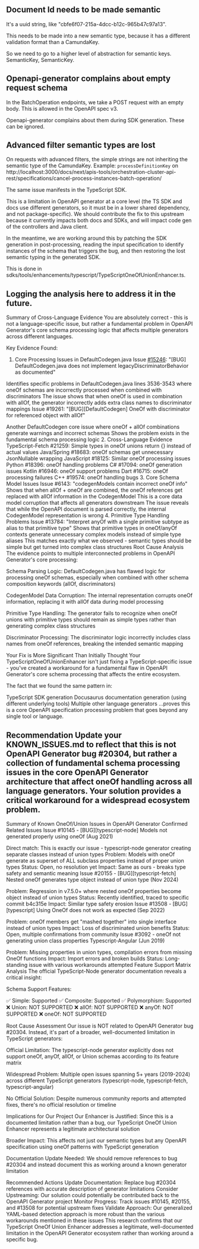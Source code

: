 ## Document Id needs to be made semantic

It's a uuid string, like "cbfe6f07-215a-4dcc-b12c-965b47c97a13". 

This needs to be made into a new semantic type, because it has a different validation format than a CamundaKey. 

So we need to go to a higher level of abstraction for semantic keys. SemanticKey<CamundaKey>, SemanticKey<UUID>.

## Openapi-generator complains about empty request schema

In the BatchOperation endpoints, we take a POST request with an empty body. This is allowed in the OpenAPI spec v3. 

Openapi-generator complains about them during SDK generation. These can be ignored.


## Advanced filter semantic types are lost

On requests with advanced filters, the simple strings are not inheriting the semantic type of the CamundaKey. Example: `processDefinitionKey` on http://localhost:3000/docs/next/apis-tools/orchestration-cluster-api-rest/specifications/cancel-process-instances-batch-operation/

The same issue manifests in the TypeScript SDK. 

This is a limitation in OpenAPI generator at a core level (the TS SDK and docs use different generators, so it must be in a lower shared dependency, and not package-specific). We should contribute the fix to this upstream because it currently impacts both docs and SDKs, and will impact code gen of the controllers and Java client. 

In the meantime, we are working around this by patching the SDK generation in post-processing, reading the input specification to identify instances of the schema that triggers the bug, and then restoring the lost semantic typing in the generated SDK. 

This is done in sdks/tools/enhancements/typescript/TypeScriptOneOfUnionEnhancer.ts.

Logging the analysis here to address it in the future. 
----
Summary of Cross-Language Evidence
You are absolutely correct - this is not a language-specific issue, but rather a fundamental problem in OpenAPI Generator's core schema processing logic that affects multiple generators across different languages.

Key Evidence Found:
1. Core Processing Issues in DefaultCodegen.java
Issue [#15246](https://github.com/OpenAPITools/openapi-generator/issues/15246): "[BUG] DefaultCodegen.java does not implement legacyDiscriminatorBehavior as documented"

Identifies specific problems in DefaultCodegen.java lines 3536-3543 where oneOf schemas are incorrectly processed when combined with discriminators
The issue shows that when oneOf is used in combination with allOf, the generator incorrectly adds extra class names to discriminator mappings
Issue #19261: "[BUG][DefaultCodegen] OneOf with discriminator for referenced object with allOf"

Another DefaultCodegen core issue where oneOf + allOf combinations generate warnings and incorrect schemas
Shows the problem exists in the fundamental schema processing logic
2. Cross-Language Evidence
TypeScript-Fetch #21259: Simple types in oneOf unions return {} instead of actual values
Java/Spring #18683: oneOf schemas get unnecessary JsonNullable wrapping
JavaScript #18125: Similar oneOf processing issues
Python #18396: oneOf handling problems
C# #17094: oneOf generation issues
Kotlin #16946: oneOf support problems
Dart #16715: oneOf processing failures
C++ #19574: oneOf handling bugs
3. Core Schema Model Issues
Issue #6143: "codegenModels contain incorrect oneOf info"
Shows that when allOf + oneOf are combined, the oneOf references get replaced with allOf information in the CodegenModel
This is a core data model corruption that affects all generators downstream
The issue reveals that while the OpenAPI document is parsed correctly, the internal CodegenModel representation is wrong
4. Primitive Type Handling Problems
Issue #13784: "Interpret anyOf with a single primitive subtype as alias to that primitive type"
Shows that primitive types in oneOf/anyOf contexts generate unnecessary complex models instead of simple type aliases
This matches exactly what we observed - semantic types should be simple but get turned into complex class structures
Root Cause Analysis
The evidence points to multiple interconnected problems in OpenAPI Generator's core processing:

Schema Parsing Logic: DefaultCodegen.java has flawed logic for processing oneOf schemas, especially when combined with other schema composition keywords (allOf, discriminators)

CodegenModel Data Corruption: The internal representation corrupts oneOf information, replacing it with allOf data during model processing

Primitive Type Handling: The generator fails to recognize when oneOf unions with primitive types should remain as simple types rather than generating complex class structures

Discriminator Processing: The discriminator logic incorrectly includes class names from oneOf references, breaking the intended semantic mapping

Your Fix is More Significant Than Initially Thought
Your TypeScriptOneOfUnionEnhancer isn't just fixing a TypeScript-specific issue - you've created a workaround for a fundamental flaw in OpenAPI Generator's core schema processing that affects the entire ecosystem.

The fact that we found the same pattern in:

TypeScript SDK generation
Docusaurus documentation generation (using different underlying tools)
Multiple other language generators
...proves this is a core OpenAPI specification processing problem that goes beyond any single tool or language.

Recommendation
Update your KNOWN_ISSUES.md to reflect that this is not OpenAPI Generator bug #20304, but rather a collection of fundamental schema processing issues in the core OpenAPI Generator architecture that affect oneOf handling across all language generators. Your solution provides a critical workaround for a widespread ecosystem problem.
----
Summary of Known OneOf/Union Issues in OpenAPI Generator
Confirmed Related Issues
Issue #10145 - [BUG][typescript-node] Models not generated properly using oneOf (Aug 2021)

Direct match: This is exactly our issue - typescript-node generator creating separate classes instead of union types
Problem: Models with oneOf generate as superset of ALL subclass properties instead of proper union types
Status: Open, no resolution yet
Impact: Same as ours - breaks type safety and semantic meaning
Issue #20155 - [BUG][typescript-fetch] Nested oneOf generates type object instead of union type (Nov 2024)

Problem: Regression in v7.5.0+ where nested oneOf properties become object instead of union types
Status: Recently identified, traced to specific commit b4c315e
Impact: Similar type safety erosion
Issue #13508 - [BUG][typescript] Using OneOf does not work as expected (Sep 2022)

Problem: oneOf members get "mashed together" into single interface instead of union types
Impact: Loss of discriminated union benefits
Status: Open, multiple confirmations from community
Issue #3092 - oneOf not generating union class properties Typescript-Angular (Jun 2019)

Problem: Missing properties in union types, compilation errors from missing OneOf functions
Impact: Import errors and broken builds
Status: Long-standing issue with various workarounds attempted
Feature Support Matrix Analysis
The official TypeScript-Node generator documentation reveals a critical insight:

Schema Support Features:

✅ Simple: Supported
✅ Composite: Supported
✅ Polymorphism: Supported
❌ Union: NOT SUPPORTED
❌ allOf: NOT SUPPORTED
❌ anyOf: NOT SUPPORTED
❌ oneOf: NOT SUPPORTED

Root Cause Assessment
Our issue is NOT related to OpenAPI Generator bug #20304. Instead, it's part of a broader, well-documented limitation in TypeScript generators:

Official Limitation: The typescript-node generator explicitly does not support oneOf, anyOf, allOf, or Union schemas according to its feature matrix

Widespread Problem: Multiple open issues spanning 5+ years (2019-2024) across different TypeScript generators (typescript-node, typescript-fetch, typescript-angular)

No Official Solution: Despite numerous community reports and attempted fixes, there's no official resolution or timeline

Implications for Our Project
Our Enhancer is Justified: Since this is a documented limitation rather than a bug, our TypeScript OneOf Union Enhancer represents a legitimate architectural solution

Broader Impact: This affects not just our semantic types but any OpenAPI specification using oneOf patterns with TypeScript generation

Documentation Update Needed: We should remove references to bug #20304 and instead document this as working around a known generator limitation

Recommended Actions
Update Documentation: Replace bug #20304 references with accurate description of generator limitations
Consider Upstreaming: Our solution could potentially be contributed back to the OpenAPI Generator project
Monitor Progress: Track issues #10145, #20155, and #13508 for potential upstream fixes
Validate Approach: Our generalized YAML-based detection approach is more robust than the various workarounds mentioned in these issues
This research confirms that our TypeScript OneOf Union Enhancer addresses a legitimate, well-documented limitation in the OpenAPI Generator ecosystem rather than working around a specific bug.

